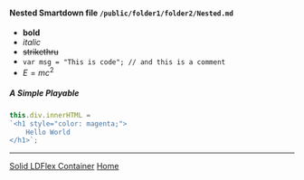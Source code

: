 #### Nested Smartdown file `/public/folder1/folder2/Nested.md`

- **bold**
- *italic*
- ~~strikethru~~
- `var msg = "This is code"; // and this is a comment`
- $E=mc^2$


##### A Simple Playable

```javascript /playable/autoplay
this.div.innerHTML =
`<h1 style="color: magenta;">
	Hello World
</h1>`;
```

---

[Solid LDFlex Container](:@/public/SolidLDFlexContainer.md)
[Home](:@/public/Home.md)
